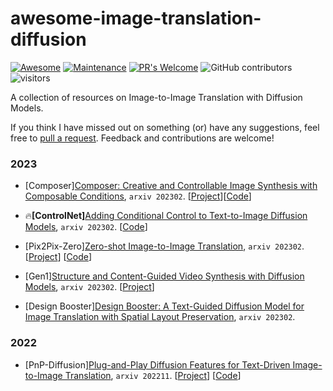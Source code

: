 # awesome-image-translation-diffusion
[![Awesome](https://cdn.rawgit.com/sindresorhus/awesome/d7305f38d29fed78fa85652e3a63e154dd8e8829/media/badge.svg)](https://github.com/sindresorhus/awesome)
[![Maintenance](https://img.shields.io/badge/Maintained%3F-yes-blue.svg)](https://GitHub.com/Naereen/StrapDown.js/graphs/commit-activity)
[![PR's Welcome](https://img.shields.io/badge/PRs-welcome-blue.svg?style=flat)](http://makeapullrequest.com) 
![GitHub contributors](https://img.shields.io/github/contributors/onion-liu/awesome-image-translation-diffusion?color=blue)
![visitors](https://visitor-badge.glitch.me/badge?style=flat-square&page_id=onion-liu/awesome-image-translation-diffusion) 

A collection of resources on Image-to-Image Translation with Diffusion Models.

If you think I have missed out on something (or) have any suggestions, feel free to [pull a request](https://github.com/onion-liu/awesome-image-translation-diffusion/pulls). Feedback and contributions are welcome!

### 2023

- [Composer][Composer: Creative and Controllable Image Synthesis with Composable Conditions](https://arxiv.org/pdf/2302.09778.pdf), `arxiv 202302`. 
[[Project](https://damo-vilab.github.io/composer-page)][[Code](https://github.com/damo-vilab/composer)] 

- :fire:**[ControlNet]**[Adding Conditional Control to Text-to-Image Diffusion Models](https://arxiv.org/pdf/2302.05543.pdf), `arxiv 202302`. 
[[Code](https://github.com/lllyasviel/ControlNet)] 

- [Pix2Pix-Zero][Zero-shot Image-to-Image Translation](https://arxiv.org/pdf/2302.03027.pdf), `arxiv 202302`. 
[[Project](https://pix2pixzero.github.io/)] [[Code](https://github.com/pix2pixzero/pix2pix-zero)] 

- [Gen1][Structure and Content-Guided Video Synthesis with Diffusion Models](https://arxiv.org/pdf/2302.03011.pdf), `arxiv 202302`. 
[[Project](https://research.runwayml.com/gen1)] 

- [Design Booster][Design Booster: A Text-Guided Diffusion Model for Image Translation with Spatial Layout Preservation](https://arxiv.org/pdf/2302.02284.pdf), `arxiv 202302`. 

### 2022
- [PnP-Diffusion][Plug-and-Play Diffusion Features for Text-Driven Image-to-Image Translation](https://arxiv.org/pdf/2211.12572.pdf), `arxiv 202211`. 
[[Project](https://pnp-diffusion.github.io/)] [[Code](https://github.com/MichalGeyer/plug-and-play)] 

